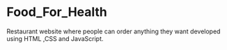 # Food_For_Health
Restaurant website where people can order anything they want developed using HTML ,CSS and JavaScript.

